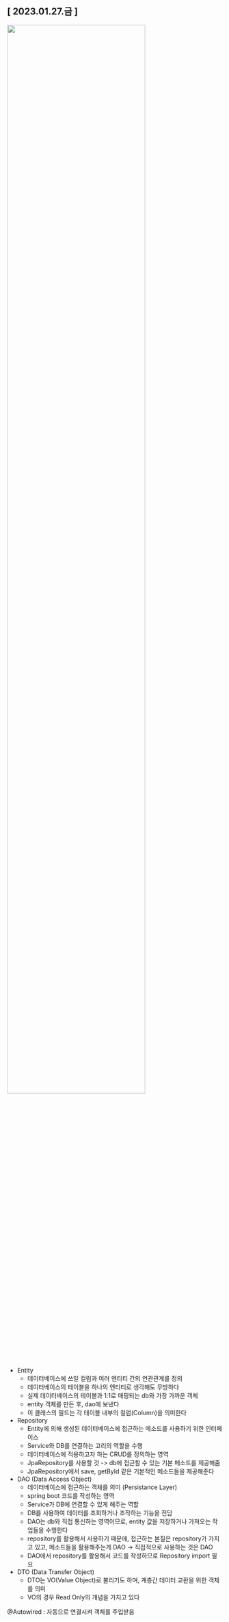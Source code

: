 ## [ 2023.01.27.금 ]

<img src="https://ifh.cc/g/xrdSk4.jpg" width="80%"> 

- Entity
    - 데이터베이스에 쓰일 컬럼과 여러 엔티티 간의 연관관계를 정의
    - 데이터베이스의 테이블을 하나의 엔티티로 생각해도 무방하다
    - 실제 데이터베이스의 테이블과 1:1로 매핑되는 db와 가장 가까운 객체
    - entity 객체를 만든 후, dao에 보낸다
    - 이 클래스의 필드는 각 테이블 내부의 컬럼(Column)을 의미한다
- Repository
    - Entity에 의해 생성된 데이터베이스에 접근하는 메소드를 사용하기 위한 인터페이스
    - Service와 DB를 연결하는 고리의 역할을 수행
    - 데이터베이스에 적용하고자 하는 CRUD를 정의하는 영역
    - JpaRepository를 사용할 것 -> db에 접근할 수 있는 기본 메소드를 제공해줌
    - JpaRepository에서 save, getById 같은 기본적인 메소드들을 제공해준다
- DAO (Data Access Object)
    - 데이터베이스에 접근하는 객체를 의미 (Persistance Layer)
    - spring boot 코드를 작성하는 영역
    - Service가 DB에 연결할 수 있게 해주는 역할
    - DB를 사용하여 데이터를 조회하거나 조작하는 기능을 전담
    - DAO는 db와 직접 통신하는 영역이므로, entity 값을 저장하거나 가져오는 작업들을 수행한다 
    - repository를 활용해서 사용하기 때문에, 접근하는 본질은 repository가 가지고 있고, 메소드들을 활용해주는게 DAO -> 직접적으로 사용하는 것은 DAO
    - DAO에서 repository를 활용해서 코드를 작성하므로 Repository import 필요 
- DTO (Data Transfer Object)
    - DTO는 VO(Value Object)로 불리기도 하며, 계층간 데이터 교환을 위한 객체를 의미
    - VO의 경우 Read Only의 개념을 가지고 있다

@Autowired : 자동으로 연결시켜 객체를 주입받음
